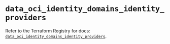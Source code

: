 # `data_oci_identity_domains_identity_providers`

Refer to the Terraform Registry for docs: [`data_oci_identity_domains_identity_providers`](https://registry.terraform.io/providers/oracle/oci/7.19.0/docs/data-sources/identity_domains_identity_providers).
